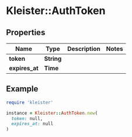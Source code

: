 # Kleister::AuthToken

## Properties

| Name | Type | Description | Notes |
| ---- | ---- | ----------- | ----- |
| **token** | **String** |  |  |
| **expires_at** | **Time** |  |  |

## Example

```ruby
require 'kleister'

instance = Kleister::AuthToken.new(
  token: null,
  expires_at: null
)
```

